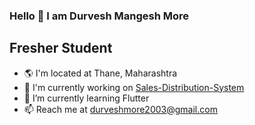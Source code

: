 ### Hello 👋 I am Durvesh Mangesh More
## Fresher Student

- 🌎 I'm located at Thane, Maharashtra
- 🔭 I'm currently working on [Sales-Distribution-System](https://github.com/DurveshMore8/Sales-Management-System 'Google Search')
- 🌱 I’m currently learning Flutter
- 📫 Reach me at [durveshmore2003@gmail.com](mailto:durveshmore2003@gmail.com)

<!--
**DurveshMore8/DurveshMore8** is a ✨ _special_ ✨ repository because its `README.md` (this file) appears on your GitHub profile.

Here are some ideas to get you started:

- 🔭 I’m currently working on ...
- 🌱 I’m currently learning ...
- 👯 I’m looking to collaborate on ...
- 🤔 I’m looking for help with ...
- 💬 Ask me about ...
- 📫 How to reach me: ...
- 😄 Pronouns: ...
- ⚡ Fun fact: ...
-->

